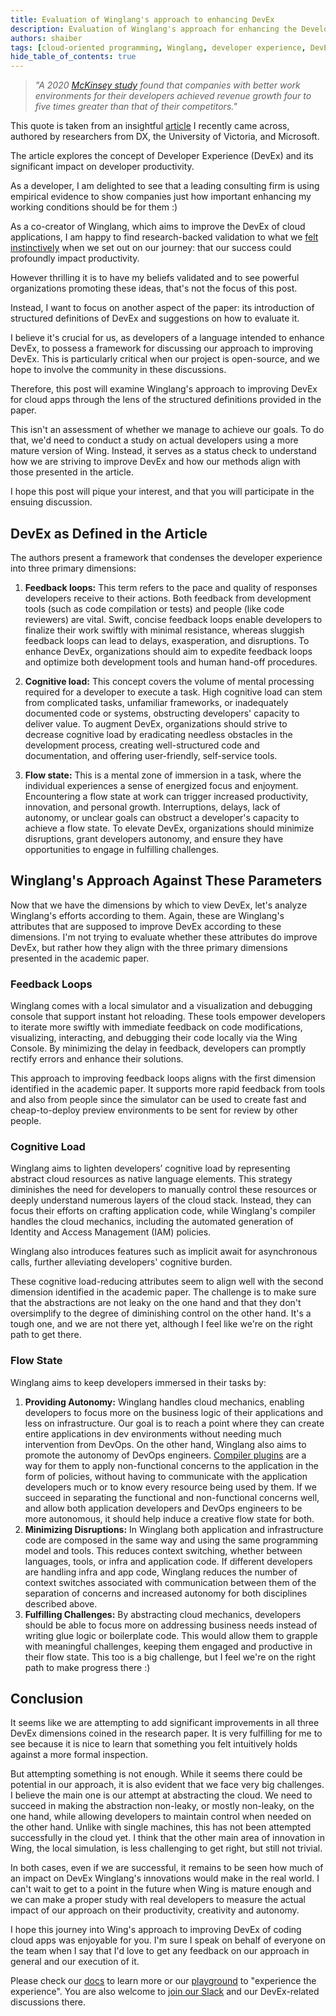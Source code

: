 ```yaml
---
title: Evaluation of Winglang's approach to enhancing DevEx
description: Evaluation of Winglang's approach for enhancing the Developer Experience (DevEx) of coding cloud applications using principles presented in a cited academic paper.
authors: shaiber
tags: [cloud-oriented programming, Winglang, developer experience, DevEx]
hide_table_of_contents: true
---
```


> *"A 2020 [McKinsey study](https://www.mckinsey.com/industries/technology-media-and-telecommunications/our-insights/developer-velocity-how-software-excellence-fuels-business-performance) found that companies with better work environments for their developers achieved revenue growth four to five times greater than that of their competitors."*

This quote is taken from an insightful [article](https://queue.acm.org/detail.cfm?id=3595878) I recently came across, authored by researchers from DX, the University of Victoria, and Microsoft.

The article explores the concept of Developer Experience (DevEx) and its significant impact on developer productivity.

As a developer, I am delighted to see that a leading consulting firm is using empirical evidence to show companies just how important enhancing my working conditions should be for them :)

As a co-creator of Winglang, which aims to improve the DevEx of cloud applications, I am happy to find research-backed validation to what we [felt instinctively](https://docs.winglang.io/blog/2022/11/23/manifesto) when we set out on our journey: that our success could profoundly impact productivity.

However thrilling it is to have my beliefs validated and to see powerful organizations promoting these ideas, that's not the focus of this post.

Instead, I want to focus on another aspect of the paper: its introduction of structured definitions of DevEx and suggestions on how to evaluate it.

I believe it's crucial for us, as developers of a language intended to enhance DevEx, to possess a framework for discussing our approach to improving DevEx. This is particularly critical when our project is open-source, and we hope to involve the community in these discussions.

Therefore, this post will examine Winglang's approach to improving DevEx for cloud apps through the lens of the structured definitions provided in the paper.

This isn't an assessment of whether we manage to achieve our goals. To do that, we'd need to conduct a study on actual developers using a more mature version of Wing. 
Instead, it serves as a status check to understand how we are striving to improve DevEx and how our methods align with those presented in the article.

I hope this post will pique your interest, and that you will participate in the ensuing discussion.

<!--truncate-->

## DevEx as Defined in the Article

The authors present a framework that condenses the developer experience into three primary dimensions:

1. **Feedback loops:** This term refers to the pace and quality of responses developers receive to their actions. Both feedback from development tools (such as code compilation or tests) and people (like code reviewers) are vital. Swift, concise feedback loops enable developers to finalize their work swiftly with minimal resistance, whereas sluggish feedback loops can lead to delays, exasperation, and disruptions. To enhance DevEx, organizations should aim to expedite feedback loops and optimize both development tools and human hand-off procedures.

2. **Cognitive load:** This concept covers the volume of mental processing required for a developer to execute a task. High cognitive load can stem from complicated tasks, unfamiliar frameworks, or inadequately documented code or systems, obstructing developers' capacity to deliver value. To augment DevEx, organizations should strive to decrease cognitive load by eradicating needless obstacles in the development process, creating well-structured code and documentation, and offering user-friendly, self-service tools.

3. **Flow state:** This is a mental zone of immersion in a task, where the individual experiences a sense of energized focus and enjoyment. Encountering a flow state at work can trigger increased productivity, innovation, and personal growth. Interruptions, delays, lack of autonomy, or unclear goals can obstruct a developer's capacity to achieve a flow state. To elevate DevEx, organizations should minimize disruptions, grant developers autonomy, and ensure they have opportunities to engage in fulfilling challenges.

## Winglang's Approach Against These Parameters

Now that we have the dimensions by which to view DevEx, let's analyze Winglang's efforts according to them. Again, these are Winglang's attributes that are supposed to improve DevEx according to these dimensions. I'm not trying to evaluate whether these attributes do improve DevEx, but rather how they align with the three primary dimensions presented in the academic paper.

### Feedback Loops
Winglang comes with a local simulator and a visualization and debugging console that support instant hot reloading. 
These tools empower developers to iterate more swiftly with immediate feedback on code modifications, visualizing, interacting, and debugging their code locally via the Wing Console. 
By minimizing the delay in feedback, developers can promptly rectify errors and enhance their solutions. 

This approach to improving feedback loops aligns with the first dimension identified in the academic paper. 
It supports more rapid feedback from tools and also from people since the simulator can be used to create fast and cheap-to-deploy preview environments to be sent for review by other people.

### Cognitive Load
Winglang aims to lighten developers’ cognitive load by representing abstract cloud resources as native language elements. 
This strategy diminishes the need for developers to manually control these resources or deeply understand numerous layers of the cloud stack. 
Instead, they can focus their efforts on crafting application code, while Winglang's compiler handles the cloud mechanics, including the automated generation of Identity and Access Management (IAM) policies. 

Winglang also introduces features such as implicit await for asynchronous calls, further alleviating developers' cognitive burden. 

These cognitive load-reducing attributes seem to align well with the second dimension identified in the academic paper. 
The challenge is to make sure that the abstractions are not leaky on the one hand and that they don't oversimplify to the degree of diminishing control on the other hand. 
It's a tough one, and we are not there yet, although I feel like we're on the right path to get there.

### Flow State
Winglang aims to keep developers immersed in their tasks by:

1. **Providing Autonomy:** Winglang handles cloud mechanics, enabling developers to focus more on the business logic of their applications and less on infrastructure.
Our goal is to reach a point where they can create entire applications in dev environments without needing much intervention from DevOps.
On the other hand, Winglang also aims to promote the autonomy of DevOps engineers. [Compiler plugins](https://docs.winglang.io/blog/2023/02/17/plugins) are a way for them to apply non-functional concerns to the application in the form of policies, without having to communicate with the application developers much or to know every resource being used by them. 
If we succeed in separating the functional and non-functional concerns well, and allow both application developers and DevOps engineers to be more autonomous, it should help induce a creative flow state for both.
2. **Minimizing Disruptions:** In Winglang both application and infrastructure code are composed in the same way and using the same programming model and tools. 
This reduces context switching, whether between languages, tools, or infra and application code. 
If different developers are handling infra and app code, Winglang reduces the number of context switches associated with communication between them of the separation of concerns and increased autonomy for both disciplines described above. 
3. **Fulfilling Challenges:** By abstracting cloud mechanics, developers should be able to focus more on addressing business needs instead of writing glue logic or boilerplate code. This would allow them to grapple with meaningful challenges, keeping them engaged and productive in their flow state. 
This too is a big challenge, but I feel we're on the right path to make progress there :)

## Conclusion
It seems like we are attempting to add significant improvements in all three DevEx dimensions coined in the research paper. 
It is very fulfilling for me to see because it is nice to learn that something you felt intuitively holds against a more formal inspection. 

But attempting something is not enough. 
While it seems there could be potential in our approach, it is also evident that we face very big challenges. 
I believe the main one is our attempt at abstracting the cloud. 
We need to succeed in making the abstraction non-leaky, or mostly non-leaky, on the one hand, while allowing developers to maintain control when needed on the other hand. 
Unlike with single machines, this has not been attempted successfully in the cloud yet. 
I think that the other main area of innovation in Wing, the local simulation, is less challenging to get right, but still not trivial.

In both cases, even if we are successful, it remains to be seen how much of an impact on DevEx Winglang's innovations would make in the real world.
I can't wait to get to a point in the future when Wing is mature enough and we can make a proper study with real developers to measure the actual impact of our approach on their productivity, creativity and autonomy.
 
I hope this journey into Wing's approach to improving DevEx of coding cloud apps was enjoyable for you. 
I'm sure I speak on behalf of everyone on the team when I say that I'd love to get any feedback on our approach in general and our execution of it.

Please check our [docs](https://docs.winglang.io) to learn more or our [playground](https://play.winglang.io) to "experience the experience".
You are also welcome to [join our Slack](https://t.winglang.io/slack) and our DevEx-related discussions there.
